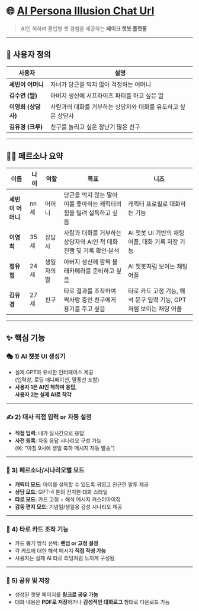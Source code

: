 # 🌐 [AI Persona Illusion Chat Url](https://ai-persona-illusion-chat.lovable.app/)

> AI인 척하며 몰입형 챗 경험을 제공하는 **페이크 챗봇 플랫폼**

---

## 👥 사용자 정의

| 사용자             | 설명                                                          |
|--------------------|---------------------------------------------------------------|
| **세빈이 어머니**   | 자녀가 당근을 먹지 않아 걱정하는 어머니                                   |
| **김수연 (딸)**     | 아버지 생신에 서프라이즈 파티를 하고 싶은 딸                                |
| **이영희 (상담사)** | 사람과의 대화를 거부하는 상담자와 대화를 유도하고 싶은 상담사                        |
| **김유경 (크루)**   | 친구를 놀리고 싶은 장난기 많은 친구                                     |

---

## 🧑‍🎨 페르소나 요약

| 이름             | 나이 | 역할         | 목표                                                                 | 니즈                                                      |
|------------------|------|--------------|----------------------------------------------------------------------|-----------------------------------------------------------|
| **세빈이 어머니** | nn세 | 어머니       | 당근을 먹지 않는 딸아이를 좋아하는 캐릭터의 힘을 빌려 설득하고 싶음                   | 캐릭터 프로필로 대화하는 기능                                     |
| **이영희**        | 35세 | 상담사       | 사람과 대화를 거부하는 상담자와 AI인 척 대화 진행 및 기록 확인·분석                      | AI 챗봇 UI 기반의 채팅 어플, 대화 기록 저장 기능                         |
| **정유정**        | 24세 | 생일자의 딸   | 아버지 생신에 깜짝 몰래카메라를 준비하고 싶음                                    | AI 챗봇처럼 보이는 채팅 어플                                     |
| **김유경**        | 27세 | 친구         | 타로 결과를 조작하여 짝사랑 중인 친구에게 용기를 주고 싶음                         | 타로 카드 고정 기능, 해석 문구 입력 기능, GPT처럼 보이는 채팅 어플         |

---

## ✨ 핵심 기능

### 🎭 1) AI 챗봇 UI 생성기
- 실제 GPT와 유사한 인터페이스 제공  
  (입력창, 로딩 애니메이션, 말풍선 포함)
- **사용자 1은 AI인 척하며 응답**,  
  **사용자 2는 실제 AI로 착각**

---

### ✍️ 2) 대사 직접 입력 or 자동 설정
- **직접 입력**: 내가 실시간으로 응답  
- **사전 등록**: 자동 응답 시나리오 구성 가능  
  (예: "아침 9시에 생일 축하 메시지 자동 발송")

---

### 🧠 3) 페르소나/시나리오별 모드
- **캐릭터 모드**: 아이를 설득할 수 있도록 귀엽고 친근한 말투 제공  
- **상담 모드**: GPT-4 톤의 진지한 대화 스타일  
- **타로 모드**: 카드 고정 + 해석 메시지 커스터마이징  
- **감동 편지 모드**: 기념일/생일용 감성 시나리오 제공

---

### 🔮 4) 타로 카드 조작 기능
- 카드 뽑기 방식 선택: **랜덤 or 고정 설정**
- 각 카드에 대한 해석 메시지 **직접 작성 가능**
- 사용자는 실제 AI 타로 리딩처럼 느끼게 구성됨

---

### 💌 5) 공유 및 저장
- 생성된 챗봇 페이지를 **링크로 공유 가능**
- 대화 내용은 **PDF로 저장**하거나 **감성적인 대화로그** 형태로 다운로드 가능

